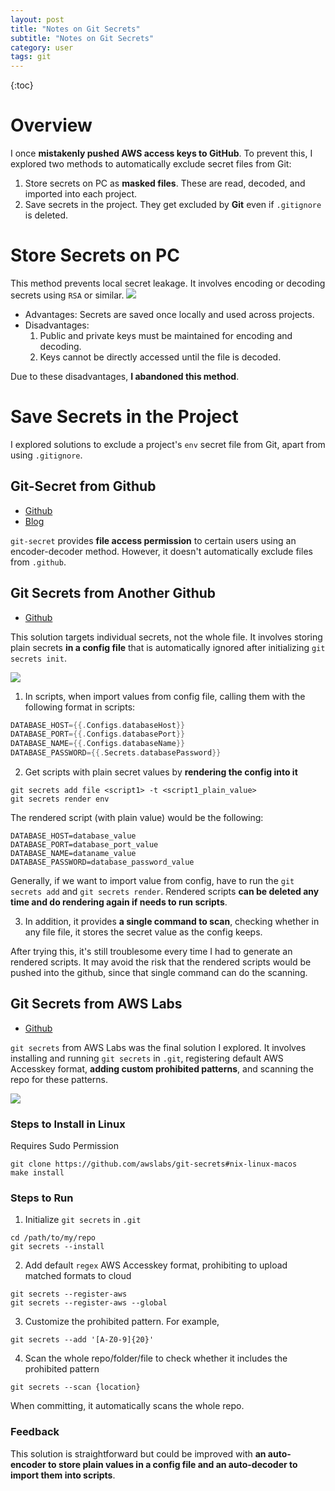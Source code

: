 ```yaml
---
layout: post
title: "Notes on Git Secrets"
subtitle: "Notes on Git Secrets"
category: user
tags: git
---
```


{:toc}


# Overview 

I once **mistakenly pushed AWS access keys to GitHub**. To prevent this, I explored two methods to automatically exclude secret files from Git:

1. Store secrets on PC as **masked files**. These are read, decoded, and imported into each project.
2. Save secrets in the project. They get excluded by **Git** even if `.gitignore` is deleted.

# Store Secrets on PC

This method prevents local secret leakage. It involves encoding or decoding secrets using `RSA` or similar.
![](/assets/2023-11-11/method1.png)

- Advantages: Secrets are saved once locally and used across projects.
- Disadvantages: 
  1. Public and private keys must be maintained for encoding and decoding.
  2. Keys cannot be directly accessed until the file is decoded.

Due to these disadvantages, **I abandoned this method**.

# Save Secrets in the Project

I explored solutions to exclude a project's `env` secret file from Git, apart from using `.gitignore`.

## Git-Secret from Github 

- [Github](https://github.com/sobolevn/git-secret)
- [Blog](https://blog.csdn.net/JENREY/article/details/105162201)

`git-secret` provides **file access permission** to certain users using an encoder-decoder method. However, it doesn't automatically exclude files from `.github`.


## Git Secrets from Another Github

- [Github](https://github.com/benammann/git-secrets)

This solution targets individual secrets, not the whole file. It involves storing plain secrets **in a config file** that is automatically ignored after initializing `git secrets init`.

![](/assets/2023-11-11/method2_2.png)

1. In scripts, when import values from config file, calling them with the following format in scripts:  

```go
DATABASE_HOST={{.Configs.databaseHost}}
DATABASE_PORT={{.Configs.databasePort}}
DATABASE_NAME={{.Configs.databaseName}}
DATABASE_PASSWORD={{.Secrets.databasePassword}}
```

2. Get scripts with plain secret values by **rendering the config into it**

```shell
git secrets add file <script1> -t <script1_plain_value>
git secrets render env
```

The rendered script (with plain value) would be the following: 
```shell
DATABASE_HOST=database_value
DATABASE_PORT=database_port_value
DATABASE_NAME=dataname_value
DATABASE_PASSWORD=database_password_value

```
Generally, if we want to import value from config, have to run the `git secrets add` and `git secrets render`. Rendered scripts **can be deleted any time and do rendering again if needs to run scripts**. 

3. In addition, it provides **a single command to scan**, checking whether in any file file, it stores the secret value as the config keeps.

After trying this, it's still troublesome every time I had to generate an rendered scripts. It may avoid the risk that the rendered scripts would be pushed into the github, since that single command can do the scanning. 

## Git Secrets from AWS Labs 

- [Github](https://github.com/awslabs/git-secrets)

`git secrets` from AWS Labs was the final solution I explored. It involves installing and running `git secrets` in `.git`, registering default AWS Accesskey format, **adding custom prohibited patterns**, and scanning the repo for these patterns.

![](/assets/2023-11-11/method2_3.png)


### Steps to Install in Linux 
Requires Sudo Permission 
```shell
git clone https://github.com/awslabs/git-secrets#nix-linux-macos 
make install
```

### Steps to Run

1. Initialize `git secrets` in `.git`
```shell
cd /path/to/my/repo 
git secrets --install
```

2. Add default `regex` AWS Accesskey format, prohibiting to upload matched formats to cloud
```shell
git secrets --register-aws 
git secrets --register-aws --global

```

3. Customize the prohibited pattern. For example, 
```shell
git secrets --add '[A-Z0-9]{20}'
```

4. Scan the whole repo/folder/file to check whether it includes the prohibited pattern 
```shell
git secrets --scan {location}
```
When committing, it automatically scans the whole repo.

### Feedback 

This solution is straightforward but could be improved with **an auto-encoder to store plain values in a config file and an auto-decoder to import them into scripts**.
